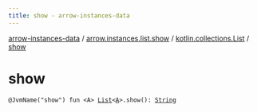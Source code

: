 ```yaml
---
title: show - arrow-instances-data
---
```


[arrow-instances-data](../../index.html) / [arrow.instances.list.show](../index.html) / [kotlin.collections.List](index.html) / [show](./show.html)

# show

`@JvmName("show") fun <A> `[`List`](https://kotlinlang.org/api/latest/jvm/stdlib/kotlin.collections/-list/index.html)`<`[`A`](show.html#A)`>.show(): `[`String`](https://kotlinlang.org/api/latest/jvm/stdlib/kotlin/-string/index.html)